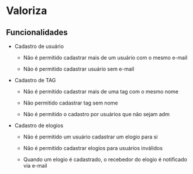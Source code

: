 # Valoriza

## Funcionalidades

- Cadastro de usuário
    
    - Não é permitido  cadastrar mais de um usuário com o mesmo e-mail
    
    - Não é permitido cadastrar usuário sem e-mail

- Cadastro de TAG

    - Não é permitido cadastrar mais de uma tag com o mesmo nome
    
    - Não permitido cadastrar tag sem nome
    
    - Não é permitido o cadastro por usuários que não sejam adm

- Cadastro de elogios

    - Não é permitido um usuário cadastrar um elogio para si
    
    - Não é permitido cadastrar elogios para usuários inválidos

    - Quando um elogio é cadastrado, o recebedor do elogio é notificado via e-mail